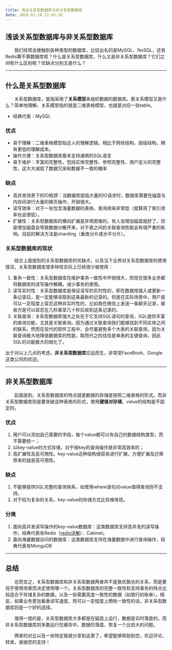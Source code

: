 ```yaml
---
title: 浅谈关系型数据库与非关系型数据库
date: 2020-01-10 12:43:28
---
```


## 浅谈关系型数据库与非关系型数据库

&emsp;&emsp;我们经常会接触到各种类型的数据库，比较出名的是MySQL、NoSQL，还有Redis算不算数据库呢？什么是关系型数据库，什么又是非关系型数据库？它们之间有什么区别呢？优缺点分别又是什么？

<!-- more -->

---

## 什么是关系型数据库

&emsp;&emsp;关系型数据库，是指采用了**关系模型**来组织数据的数据库。那关系模型又是什么？简单地理解，关系模型指的就是二维表格模型，也就是对应一张table。

+ 经典代表：MySQL

### 优点

+ 易于理解：二维表格模型贴近人的理解逻辑，相比于网状结构、层级结构，拥有更低的理解成本。
+ 操作方便：关系型数据库基本支持通用的SQL语言
+ 易于维护：丰富的完整性，包括实体完整性、参照完整性、用户定义的完整性，这大大减低了数据冗余和数据不一致的概率

### 缺点

+ 高并发场景下的IO瓶颈：当数据库面临大量的IO请求时，数据库需要在磁盘与内存间进行大量的换页操作，开销很大。
+ 读写效率：对于一张包含海量数据的表格，查询效率非常低（就算用了索引效率也会很低）。
+ 扩展性：关系型数据库的横向扩展是非常困难的。有人说增加磁盘就好了，但是增加磁盘会导致数据分散开来，对于表之间的关联查询性能会有很严重的影响。目前的解决方法是sharding（垂直分片或水平分片）。

### 关系型数据库的现状

&emsp;&emsp;结合上面提到的关系型数据库的优缺点，以及当下业界对关系型数据库的使用情况，关系型数据库很多特性实际上已经很少被使用：

1. 事务一致性：关系型数据库在维护事务一致性中开销很大，而现在很多业务都将数据库的读写操作解耦，减少事务的使用。
2. 读写实时性：关系型数据库是保证读写的实时性的，即在数据库插入或更新一条记录后，是一定能够读取到这条最新的记录的。但是在实际场景中，用户是可以一定程度上容忍这种非实时性的，比如我在微信上发送一条聊天记录，接收方是可以容忍在几秒甚至几十秒后收到这条记录的。
3. 关联查询：关系型数据库强大之处在于它支持SQL语句的查询，SQL提供丰富的查询功能，尤其是关联查询。因为通过关联查询我们能够找到不同实体之间的联系。然而在现代的软件工程中，会尽量避免多个大表的关联查询，因为关联查询极大地降低数据库的性能，取而代之的往往是单表的主键查询，因此SQL的功能极大的弱化了。

出于对以上几点的考虑，**非关系型数据库**应运而生，非常受FaceBook、Google这类公司的欢迎。

---

## 非关系型数据库

&emsp;&emsp;前面提到，关系型数据库的特点就是数据的存储是按照二维表格的形式。而非关系型数据库则是要突破这种表格的形式，使用**键值对存储**，value的结构是不固定的。

### 优点

1. 用户可以添加自己需要的字段，每个value都可以有自己的数据结构类型，而不需要统一；
2. 以key-value的方式存储，对于按key的查询操作是非常高效率的；
3. 高扩展性及高可用性。key-value这种结构很容易进行扩展，方便扩展及迁移带来的就是高可用性。

### 缺点

1. 不能够提供SQL完整的查询体系，如使用where语句对value值得查询则不支持。
2. 对于较为复杂的关系，key-value的存储方式比较难体现。

### 分类

1. 面向高并发读写操作的key-value数据库：这类数据库支持高并发的读写操作，经典代表有Redis（[redis详解](http://leungyukshing.cn/archives/Interview-Redis-basic.html)）、Cabinet。
2. 面向海量数据访问的数据库：这类数据库支持在海量数据中进行查询操作，经典代表有MongoDB

---

## 总结

&emsp;&emsp;总而言之，关系型数据库和非关系型数据两者并不是孰优孰劣的关系，而是要视乎使用场景而决定使用哪一个。关系型数据库的完整一致性和支持事务的特点比较适合于存储复杂的数据，以及一些需要高度一致性的数据（如银行的账单）。相反，如果业务更加看重读写速度，而可以一定程度上牺牲一致性的话，非关系型数据库则是一个好的选择。

&emsp;&emsp;值得一提的是，关系型数据库大多都是在磁盘上运行，数据是实时落盘的。而非关系型数据库则多数运行在缓存中，数据的落盘、恢复一个比较大的问题。

&emsp;&emsp;两者的对比以及一些特定我就分享到这里了，希望能够帮助到您，欢迎评论、转发，谢谢您的支持！
